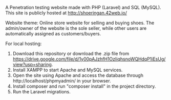 A Penetration testing website made with PHP (Laravel) and SQL (MySQL). This site is publicly hosted at http://shoeringan.42web.io/

Website theme:
Online store website for selling and buying shoes. The admin/owner of the website is the sole seller, while other users are automatically assigned as customers/buyers.

For local hosting:
1. Download this repository or download the .zip file from https://drive.google.com/file/d/1y00pAJzhfH1OzIiqhsnoWQHdqP1iEsUg/view?usp=sharing.
2. Install XAMPP to start Apache and MySQL services.
3. Open the site using Apache and access the database through http://localhost/phpmyadmin/ in your browser.
4. Install composer and run "composer install" in the project directory.
5. Run the Laravel migrations.
